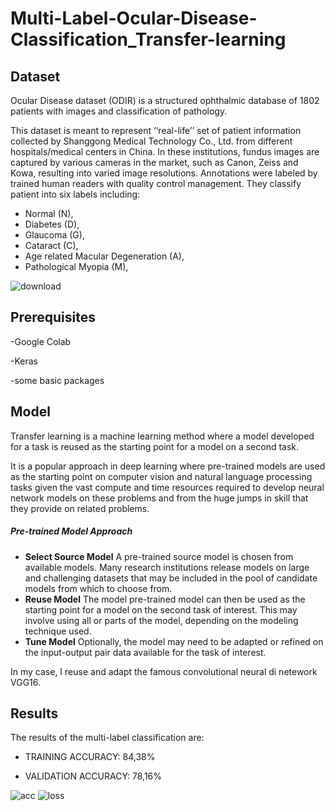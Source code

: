 # Multi-Label-Ocular-Disease-Classification_Transfer-learning

## Dataset
Ocular Disease dataset (ODIR) is a structured ophthalmic database of 1802 patients with images and classification of pathology.

This dataset is meant to represent ‘‘real-life’’ set of patient information collected by Shanggong Medical Technology Co., Ltd. from different hospitals/medical centers in China. In these institutions, fundus images are captured by various cameras in the market, such as Canon, Zeiss and Kowa, resulting into varied image resolutions.
Annotations were labeled by trained human readers with quality control management. They classify patient into six labels including:
- Normal (N),
- Diabetes (D),
- Glaucoma (G),
- Cataract (C),
- Age related Macular Degeneration (A),
- Pathological Myopia (M),

![download](https://user-images.githubusercontent.com/78934727/157920405-6d46d414-7c52-471b-93dd-5d7105a174e5.png)


## Prerequisites

-Google Colab

-Keras

-some basic packages

## Model
Transfer learning is a machine learning method where a model developed for a task is reused as the starting point for a model on a second task.

It is a popular approach in deep learning where pre-trained models are used as the starting point on computer vision and natural language processing tasks given the vast compute and time resources required to develop neural network models on these problems and from the huge jumps in skill that they provide on related problems.

##### Pre-trained Model Approach
- **Select Source Model** A pre-trained source model is chosen from available models. Many research institutions release models on large and challenging datasets that may be included in the pool of candidate models from which to choose from.
- **Reuse Model** The model pre-trained model can then be used as the starting point for a model on the second task of interest. This may involve using all or parts of the model, depending on the modeling technique used.
- **Tune Model** Optionally, the model may need to be adapted or refined on the input-output pair data available for the task of interest.

In my case, I reuse and adapt the famous convolutional neural di netework VGG16.

## Results

The results of the multi-label classification are:

- TRAINING ACCURACY: 84,38%

- VALIDATION ACCURACY: 78,16%

![acc](https://user-images.githubusercontent.com/78934727/157920309-b6b24684-d276-432e-baac-2d61d61da857.png)
![loss](https://user-images.githubusercontent.com/78934727/157920334-ecfb4e38-7ff2-4cac-aa80-acacac60dc27.png)
